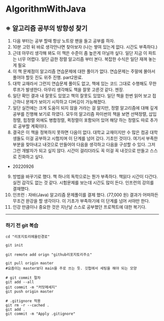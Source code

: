 # AlgorithmWithJava


## ※ 알고리즘 공부의 방향성 찾기
 1. 다음 부터는 공부 할때 항상 노트랑 팬을 들고 공부를 하자.
 2. 10분 고민 뒤 바로 생각안나면 찾아보자 (나는 쌓여 있는게 없다. 시간도 부족하다.)
 3. 근데 아무리 생각해 봐도 이 책은 수준이 좀 높은게 아닐까 싶다. 일단 지금 이 파트는 너무 어렵다. 일단 급한 정렬 알고리즘 부터 본다. 복잡한 수식은 일단 재껴 놓는게 필요
 4. 이 책 문제점이 알고리즘 연습문제에 대한 풀이가 없다. 연습문제는 주말에 몰아서 풀어야 할듯 진도 위주 진행. part2완료.
 5. 대학 교재라서 그런지 연습문제 풀이도 없고, 책에 있는 코드 그대로 수행해도 무한 루프가 발생한다. 아무리 생각해도 책을 잘못 고른것 같다. 젠장.
 6. 일단 확인 결과 내 잘못도 있었고 책의 잘못도 있었다. 일단 책을 한번 읽어 보고 접근하니 문제가 보이기 시작하고 디버깅이 가능해졌다. 
 7. 일단 실전에는 크게 도움이 되지 않을 거라는 걸 알지만, 정렬 알고리즘에 대해 깊게 공부를 진행해 보기로 하였다. 모두의 알고리즘 파이썬의 책을 보면 선택정렬, 삽입정렬, 힙정렬 외에도 병합정렬, 퀵정렬이 포함되어 있어 해당 하는 정렬도 따로 추가로 공부할 계획이다.
 8. 결국은 이 책을 정복하지 못하면 다음이 없다. 대학교 교재이지만 수 많은 컴공 대학생들도 이걸 공부하고 시험치며 이 단계를 넘어 갔다. 기초인 것이다. 여기서 부족한 부분을 찾아내고 내것으로 만들어야 다음을 생각하고 다음을 구성할 수 있다. 그저 그런 개발자가 되고 싶지 않다. 시간이 걸리더라도 꼭 이걸 꼭 내것으로 만들고 스스로 진화하고 싶다.
- 20220926
 9. 방법을 바꾸기로 했다. 책 하나의 독학으로는 뭔가 부족하다. 책읽다 시간이 다간다. 실전 감각도 없는 것 같다. 시험문제를 보는데 시간도 많이 든다. 인프런의 강의를 결재했다. 
 10. 인프런 : 자바(Java) 알고리즘 문제풀이를 결제 했다. (77,000 원) 결과가 어떠하든 무조건 완강을 할 생각이다. 이 기초가 부족하기에 이 단계를 넘어 서야만 한다.
 11. 인강 만큼이나 중요한 것은 지난날 스스로 공부했던 프로젝트에 대한 복기다. 


___
### 하기 전 git 복습

```git
cd "리포지토리에올린경로"

git init

git remote add orign "github리포지토리주소"

git pull origin master
#요즘이는 master보다 main을 주로 쓰는 듯. 깃헙에서 세팅을 해야 되는 모양

# git commit 절차
git add --all
git commit -m "커밋메세지"
git push origin master

# .gitignore 적용
git rm -r --cached . 
git add .
git commit -m "Apply .gitignore"

```